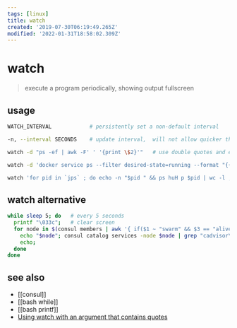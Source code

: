 ```yaml
---
tags: [linux]
title: watch
created: '2019-07-30T06:19:49.265Z'
modified: '2022-01-31T18:58:02.309Z'
---
```


# watch

> execute a program periodically, showing output fullscreen

## usage

```sh
WATCH_INTERVAL            # persistently set a non-default interval
```

```sh
-n, --interval SECONDS    # update interval,  will not allow quicker than 0.1 second interval, in which the smaller values are converted 
```

```sh
watch -d "ps -ef | awk -F' ' '{print \$2}'"   # use double quotes and escape $

watch -d 'docker service ps --filter desired-state=running --format "{{.Node}} {{.Name}}" $(docker service ls --filter mode=replicated -q)'

watch 'for pid in `jps` ; do echo -n "$pid " && ps huH p $pid | wc -l ; done'     # poor man java monitoring
```

## watch alternative

```sh
while sleep 5; do   # every 5 seconds
  printf "\033c";   # clear screen
  for node in $(consul members | awk '{ if($1 ~ "swarm" && $3 == "alive"){ print $1} }'); do 
    echo "$node"; consul catalog services -node $node | grep "cadvisor\|export"; 
    echo; 
  done
done
```

## see also

- [[consul]]
- [[bash while]]
- [[bash printf]]
- [Using watch with an argument that contains quotes](https://superuser.com/a/276706)
